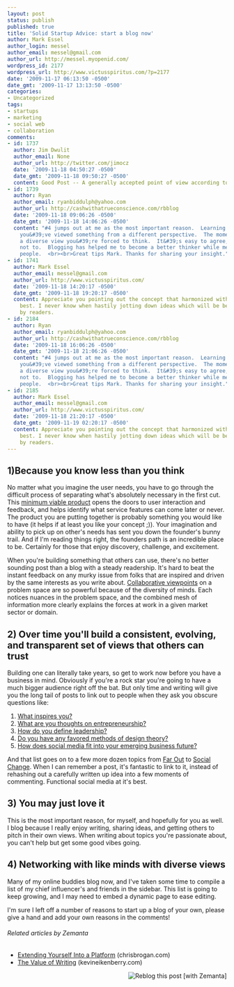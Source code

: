 ```yaml
---
layout: post
status: publish
published: true
title: 'Solid Startup Advice: start a blog now'
author: Mark Essel
author_login: messel
author_email: messel@gmail.com
author_url: http://messel.myopenid.com/
wordpress_id: 2177
wordpress_url: http://www.victusspiritus.com/?p=2177
date: '2009-11-17 06:13:50 -0500'
date_gmt: '2009-11-17 13:13:50 -0500'
categories:
- Uncategorized
tags:
- startups
- marketing
- social web
- collaboration
comments:
- id: 1737
  author: Jim Dwulit
  author_email: None
  author_url: http://twitter.com/jimocz
  date: '2009-11-18 04:50:27 -0500'
  date_gmt: '2009-11-18 09:50:27 -0500'
  content: Good Post -- A generally accepted point of view according to many magazines.
- id: 1739
  author: Ryan
  author_email: ryanbiddulph@yahoo.com
  author_url: http://cashwithatrueconscience.com/rbblog
  date: '2009-11-18 09:06:26 -0500'
  date_gmt: '2009-11-18 14:06:26 -0500'
  content: "#4 jumps out at me as the most important reason.  Learning begins when
    you&#39;ve viewed something from a different perspective.  The moment you encounter
    a diverse view you&#39;re forced to think.  It&#39;s easy to agree, it takes effort
    not to.  Blogging has helped me to become a better thinker while meeting interesting
    people.  <br><br>Great tips Mark. Thanks for sharing your insight."
- id: 1741
  author: Mark Essel
  author_email: messel@gmail.com
  author_url: http://www.victusspiritus.com/
  date: '2009-11-18 14:20:17 -0500'
  date_gmt: '2009-11-18 19:20:17 -0500'
  content: Appreciate you pointing out the concept that harmonized with your own experiences
    best. I never know when hastily jotting down ideas which will be best received
    by readers.
- id: 2184
  author: Ryan
  author_email: ryanbiddulph@yahoo.com
  author_url: http://cashwithatrueconscience.com/rbblog
  date: '2009-11-18 16:06:26 -0500'
  date_gmt: '2009-11-18 21:06:26 -0500'
  content: "#4 jumps out at me as the most important reason.  Learning begins when
    you&#39;ve viewed something from a different perspective.  The moment you encounter
    a diverse view you&#39;re forced to think.  It&#39;s easy to agree, it takes effort
    not to.  Blogging has helped me to become a better thinker while meeting interesting
    people.  <br><br>Great tips Mark. Thanks for sharing your insight."
- id: 2185
  author: Mark Essel
  author_email: messel@gmail.com
  author_url: http://www.victusspiritus.com/
  date: '2009-11-18 21:20:17 -0500'
  date_gmt: '2009-11-19 02:20:17 -0500'
  content: Appreciate you pointing out the concept that harmonized with your own experiences
    best. I never know when hastily jotting down ideas which will be best received
    by readers.
---
```

<h2>1)Because you know less than you think</h2>
<p>No matter what you imagine the user needs, you have to go through the difficult process of separating what's absolutely necessary in the first cut. This <a href="http://venturehacks.com/articles/minimum-viable-product-examples">minimum viable product</a> opens the doors to user interaction and feedback, and helps identify what service features can come later or never. The product you are putting together is probably something you would like to have (it helps if at least you like your concept ;)). Your imagination and ability to pick up on other's needs has sent you down the founder's bunny trail. And if I'm reading things right, the founders path is an incredible place to be. Certainly for those that enjoy discovery, challenge, and excitement.</p>
<p>When you're building something that others can use, there's no better sounding post than a blog with a steady readership. It's hard to beat the instant feedback on any murky issue from folks that are inspired and driven by the same interests as you write about. <a href="http://www.victusspiritus.com/tag/collaboration/">Collaborative viewpoints</a> on a problem space are so powerful because of the diversity of minds. Each notices nuances in the problem space, and the combined mesh of information more clearly explains the forces at work in a given market sector or domain.</p>
<h2>2) Over time you'll build a consistent, evolving, and transparent set of views that others can trust</h2>
<p>Building one can literally take years, so get to work now before you have a business in mind. Obviously if you're a rock star you're going to have a much bigger audience right off the bat. But only time and writing will give you the long tail of posts to link out to people when they ask you obscure questions like:</p>
<ol>
<li><a href="http://www.victusspiritus.com/tag/inspiration/">What inspires you? </a></li>
<li><a href="http://www.victusspiritus.com/tag/entrepreneurship/">What are you thoughts on entrepreneurship?</a></li>
<li><a href="http://www.victusspiritus.com/tag/leadership/">How do you define leadership?</a></li>
<li><a href="http://www.victusspiritus.com/tag/design-theory/">Do you have any favored methods of design theory?</a></li>
<li><a href="http://www.victusspiritus.com/tag/social-media/">How does social media fit into your emerging business future?</a></li>
</ol>
<p>And that list goes on to a few more dozen topics from <a href="http://www.victusspiritus.com/tag/far-out/">Far Out</a> to <a href="http://www.victusspiritus.com/tag/social-change/">Social Change</a>. When I can remember a post, it's fantastic to link to it, instead of rehashing out a carefully written up idea into a few moments of commenting. Functional social media at it's best.</p>
<h2>3) You may just love it</h2>
<p>This is the most important reason, for myself, and hopefully for you as well. I blog because I really enjoy writing, sharing ideas, and getting others to pitch in their own views. When writing about topics you're passionate about, you can't help but get some good vibes going.</p>
<h2>4) Networking with like minds with diverse views</h2>
<p>Many of my online buddies blog now, and I've taken some time to compile a list of my chief influencer's and friends in the sidebar. This list is going to keep growing, and I may need to embed a dynamic page to ease editing.</p>
<p>I'm sure I left off a number of reasons to start up a blog of your own, please give a hand and add your own reasons in the comments!</p>
<h6 class="zemanta-related-title" style="font-size: 1em;">Related articles by Zemanta</h6>
<ul class="zemanta-article-ul">
<li class="zemanta-article-ul-li"><a href="http://www.chrisbrogan.com/extending-yourself-into-a-platform/">Extending Yourself Into a Platform</a> (chrisbrogan.com)</li>
<li class="zemanta-article-ul-li"><a href="http://www.kevineikenberry.com/blogs/2009/10/value-of-writing.asp">The Value of Writing</a> (kevineikenberry.com)</li>
</ul>
<div class="zemanta-pixie" style="margin-top: 10px; height: 15px;"><a class="zemanta-pixie-a" title="Reblog this post [with Zemanta]" href="http://reblog.zemanta.com/zemified/b3439c8b-e73b-4f6b-b3b3-771ca4aed22e/"><img class="zemanta-pixie-img" style="border: none; float: right;" src="http://img.zemanta.com/reblog_e.png?x-id=b3439c8b-e73b-4f6b-b3b3-771ca4aed22e" alt="Reblog this post [with Zemanta]" /></a><span class="zem-script more-related pretty-attribution"><script src="http://static.zemanta.com/readside/loader.js" type="text/javascript"></script></span></div>
